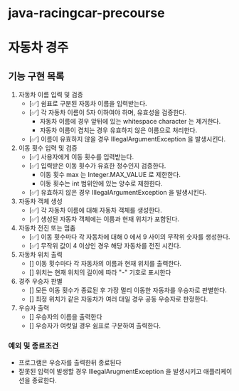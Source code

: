 # java-racingcar-precourse
# 자동차 경주
## 기능 구현 목록
1. 자동차 이름 입력 및 검증
    - [✅] 쉼표로 구분된 자동차 이름을 입력받는다.
    - [✅] 각 자동차 이름이 5자 이하여야 하며, 유효성을 검증한다.
      - 자동차 이름에 경우 앞뒤에 있는 whitespace character 는 제거한다.
      - 자동차 이름이 겹치는 경우 유효하지 않은 이름으로 처리한다.
    - [✅] 이름이 유효하지 않을 경우 IllegalArgumentException 을 발생시킨다.
2. 이동 횟수 입력 및 검증
    - [✅] 사용자에게 이동 횟수를 입력받는다.
    - [✅] 입력받은 이동 횟수가 유효한 정수인지 검증한다.
      - 이동 횟수 max 는 Integer.MAX_VALUE 로 제한한다.
      - 이동 횟수는 int 범위안에 있는 양수로 제한한다.
    - [✅] 유효하지 않은 경우 IllegalArgumentException 을 발생시킨다.
3. 자동차 객체 생성
   - [✅] 각 자동차 이름에 대해 자동차 객체를 생성한다.
   - [✅] 생성된 자동차 객체에는 이름과 현재 위치가 포함된다.
4. 자동차 전진 또는 멈춤
   - [✅] 이동 횟수마다 각 자동차에 대해 0 에서 9 사이의 무작위 숫자를 생성한다.
   - [✅] 무작위 값이 4 이상인 경우 해당 자동차를 전진 시킨다.
5. 자동차 위치 출력
   - [] 이동 횟수마다 각 자동차의 이름과 현재 위치를 출력한다.
   - [] 위치는 현재 위치의 길이에 따라 "-" 기호로 표시한다
6. 경주 우승자 판별
   - [] 모든 이동 횟수가 종료된 후 가장 멀리 이동한 자동차를 우승자로 판별한다.
   - [] 최정 위치가 같은 자동차가 여러 대일 경우 공동 우승자로 판정한다.
7. 우승자 출력
    - [] 우승자의 이름을 출력한다
    - [] 우승자가 여럿일 경우 쉼표로 구분하여 출력한다.

### 예외 및 종료조건
- 프로그램은 우승자를 출력한뒤 종료된다
- 잘못된 입력이 발생할 경우 IllegalArugmentException 을 발생시키고 애플리케이션을 종료한다.